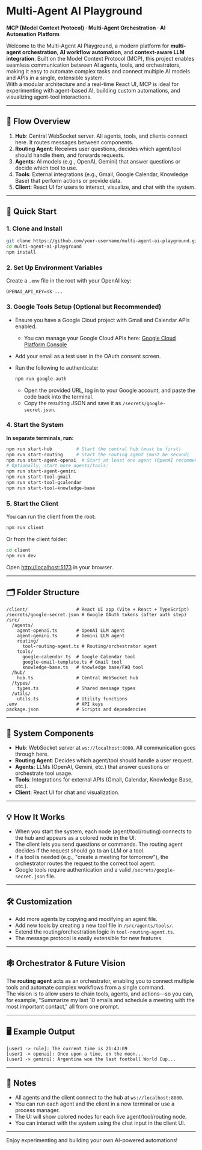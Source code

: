 # Multi-Agent AI Playground

**MCP (Model Context Protocol) · Multi-Agent Orchestration · AI Automation Platform**

Welcome to the Multi-Agent AI Playground, a modern platform for **multi-agent orchestration**, **AI workflow automation**, and **context-aware LLM integration**. Built on the Model Context Protocol (MCP), this project enables seamless communication between AI agents, tools, and orchestrators, making it easy to automate complex tasks and connect multiple AI models and APIs in a single, extensible system.  
With a modular architecture and a real-time React UI, MCP is ideal for experimenting with agent-based AI, building custom automations, and visualizing agent-tool interactions.

---

## 🧭 Flow Overview

1. **Hub**: Central WebSocket server. All agents, tools, and clients connect here. It routes messages between components.
2. **Routing Agent**: Receives user questions, decides which agent/tool should handle them, and forwards requests.
3. **Agents**: AI models (e.g., OpenAI, Gemini) that answer questions or decide which tool to use.
4. **Tools**: External integrations (e.g., Gmail, Google Calendar, Knowledge Base) that perform actions or provide data.
5. **Client**: React UI for users to interact, visualize, and chat with the system.

---

## 🚀 Quick Start

### 1. **Clone and Install**

```bash
git clone https://github.com/your-username/multi-agent-ai-playground.git
cd multi-agent-ai-playground
npm install
```

### 2. **Set Up Environment Variables**

Create a `.env` file in the root with your OpenAI key:

```
OPENAI_API_KEY=sk-...
```

### 3. **Google Tools Setup (Optional but Recommended)**

- Ensure you have a Google Cloud project with Gmail and Calendar APIs enabled.
  - You can manage your Google Cloud APIs here: [Google Cloud Platform Console](https://console.cloud.google.com/apis/dashboard)
- Add your email as a test user in the OAuth consent screen.
- Run the following to authenticate:

  ```bash
  npm run google-auth
  ```

  - Open the provided URL, log in to your Google account, and paste the code back into the terminal.
  - Copy the resulting JSON and save it as `/secrets/google-secret.json`.

### 4. **Start the System**

**In separate terminals, run:**

```bash
npm run start-hub         # Start the central hub (must be first)
npm run start-routing     # Start the routing agent (must be second)
npm run start-agent-openai  # Start at least one agent (OpenAI recommended)
# Optionally, start more agents/tools:
npm run start-agent-gemini
npm run start-tool-gmail
npm run start-tool-gcalendar
npm run start-tool-knowledge-base
```

### 5. **Start the Client**

You can run the client from the root:

```bash
npm run client
```

Or from the client folder:

```bash
cd client
npm run dev
```

Open [http://localhost:5173](http://localhost:5173) in your browser.

---

## 🗂️ Folder Structure

```
/client/                  # React UI app (Vite + React + TypeScript)
/secrets/google-secret.json # Google OAuth tokens (after auth step)
/src/
  /agents/
    agent-openai.ts       # OpenAI LLM agent
    agent-gemini.ts       # Gemini LLM agent
    routing/
      tool-routing-agent.ts # Routing/orchestrator agent
    tools/
      google-calendar.ts  # Google Calendar tool
      google-email-template.ts # Gmail tool
      knowledge-base.ts   # Knowledge base/FAQ tool
  /hub/
    hub.ts                # Central WebSocket hub
  /types/
    types.ts              # Shared message types
  /utils/
    utils.ts              # Utility functions
.env                      # API keys
package.json              # Scripts and dependencies
```

---

## 🧩 System Components

- **Hub**: WebSocket server at `ws://localhost:8080`. All communication goes through here.
- **Routing Agent**: Decides which agent/tool should handle a user request.
- **Agents**: LLMs (OpenAI, Gemini, etc.) that answer questions or orchestrate tool usage.
- **Tools**: Integrations for external APIs (Gmail, Calendar, Knowledge Base, etc.).
- **Client**: React UI for chat and visualization.

---

## 💡 How It Works

- When you start the system, each node (agent/tool/routing) connects to the hub and appears as a colored node in the UI.
- The client lets you send questions or commands. The routing agent decides if the request should go to an LLM or a tool.
- If a tool is needed (e.g., "create a meeting for tomorrow"), the orchestrator routes the request to the correct tool agent.
- Google tools require authentication and a valid `/secrets/google-secret.json` file.

---

## 🛠️ Customization

- Add more agents by copying and modifying an agent file.
- Add new tools by creating a new tool file in `/src/agents/tools/`.
- Extend the routing/orchestration logic in `tool-routing-agent.ts`.
- The message protocol is easily extensible for new features.

---

## 🕸️ Orchestrator & Future Vision

The **routing agent** acts as an orchestrator, enabling you to connect multiple tools and automate complex workflows from a single command.  
The vision is to allow users to chain tools, agents, and actions—so you can, for example, "Summarize my last 10 emails and schedule a meeting with the most important contact," all from one prompt.

---

## 🖥️ Example Output

```
[user1 -> rule]: The current time is 21:43:09
[user1 -> openai]: Once upon a time, on the moon...
[user1 -> gemini]: Argentina won the last football World Cup...
```

---

## 📝 Notes

- All agents and the client connect to the hub at `ws://localhost:8080`.
- You can run each agent and the client in a new terminal or use a process manager.
- The UI will show colored nodes for each live agent/tool/routing node.
- You can interact with the system using the chat input in the client UI.

---

Enjoy experimenting and building your own AI-powered automations!